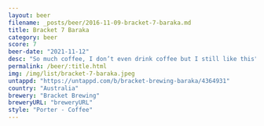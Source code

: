 ```yaml
---
layout: beer
filename: _posts/beer/2016-11-09-bracket-7-baraka.md
title: Bracket 7 Baraka
category: beer
score: 7
beer-date: "2021-11-12"
desc: "So much coffee, I don’t even drink coffee but I still like this"
permalink: /beer/:title.html
img: /img/list/bracket-7-baraka.jpeg
untappd: "https://untappd.com/b/bracket-brewing-baraka/4364931"
country: "Australia"
brewery: "Bracket Brewing"
breweryURL: "breweryURL"
style: "Porter - Coffee"
---
```

